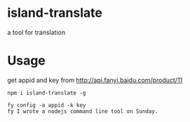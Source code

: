 # island-translate
a tool for translation

# Usage

get appid and key from http://api.fanyi.baidu.com/product/11

~~~
npm i island-translate -g

fy config -a appid -k key
fy I wrote a nodejs command line tool on Sunday.
~~~

